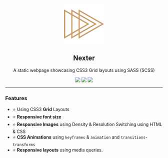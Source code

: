 <div align="center">
  <img src="img/favicon.png" />
  <h2>Nexter</h2>
  <p>A static webpage showcasing CSS3 Grid layouts using SASS (SCSS)</p>
</div>

<div align="center">

  <!-- HTML -->
  <img src="https://img.shields.io/badge/html5-%23E34F26.svg?style=for-the-badge&logo=html5&logoColor=white">

  <!-- CSS -->
  <img src="https://img.shields.io/badge/css3-%231572B6.svg?style=for-the-badge&logo=css3&logoColor=white">

  <!-- SASS -->
  <img src="https://img.shields.io/badge/SASS-hotpink.svg?style=for-the-badge&logo=SASS&logoColor=white">

  <!-- MORE BADGES visit https://github.com/Ileriayo/markdown-badges -->

</div>

---

### Features

- ⭐ Using CSS3 **Grid** Layouts
- ⭐ **Responsive font size**
- ⭐ **Responsive Images** using Density & Resolution Switching using HTML & CSS
- ⭐ **CSS Animations** using `keyframes` & `animation` and `transitions`-`transforms`
- ⭐ **Responsive layouts** using media queries.
